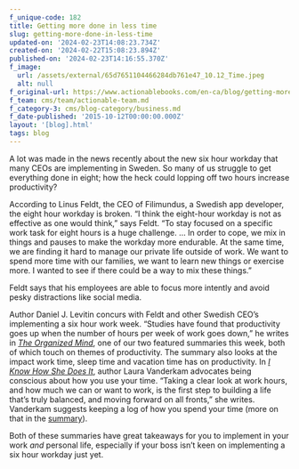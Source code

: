 ```yaml
---
f_unique-code: 182
title: Getting more done in less time
slug: getting-more-done-in-less-time
updated-on: '2024-02-23T14:08:23.734Z'
created-on: '2024-02-22T15:08:23.894Z'
published-on: '2024-02-23T14:16:55.370Z'
f_image:
  url: /assets/external/65d7651104466284db761e47_10.12_Time.jpeg
  alt: null
f_original-url: https://www.actionablebooks.com/en-ca/blog/getting-more-done-in-less-time/
f_team: cms/team/actionable-team.md
f_category-3: cms/blog-category/business.md
f_date-published: '2015-10-12T00:00:00.000Z'
layout: '[blog].html'
tags: blog
---
```


A lot was made in the news recently about the new six hour workday that many CEOs are implementing in Sweden. So many of us struggle to get everything done in eight; how the heck could lopping off two hours increase productivity?

According to Linus Feldt, the CEO of Filimundus, a Swedish app developer, the eight hour workday is broken. “I think the eight-hour workday is not as effective as one would think,” says Feldt. “To stay focused on a specific work task for eight hours is a huge challenge. … In order to cope, we mix in things and pauses to make the workday more endurable. At the same time, we are finding it hard to manage our private life outside of work. We want to spend more time with our families, we want to learn new things or exercise more. I wanted to see if there could be a way to mix these things.”

Feldt says that his employees are able to focus more intently and avoid pesky distractions like social media.

Author Daniel J. Levitin concurs with Feldt and other Swedish CEO’s implementing a six hour work week. “Studies have found that productivity goes up when the number of hours per week of work goes down,” he writes in [_The Organized Mind_](https://www.actionablebooks.com/en-ca/summaries/the-organized-mind/), one of our two featured summaries this week, both of which touch on themes of productivity. The summary also looks at the impact work time, sleep time and vacation time has on productivity. In [_I Know How She Does It_](https://www.actionablebooks.com/en-ca/summaries/i-know-how-she-does-it/), author Laura Vanderkam advocates being conscious about how you use your time. “Taking a clear look at work hours, and how much we can or want to work, is the first step to building a life that’s truly balanced, and moving forward on all fronts,” she writes. Vanderkam suggests keeping a log of how you spend your time (more on that in the [summary](https://www.actionablebooks.com/en-ca/summaries/i-know-how-she-does-it/)).

Both of these summaries have great takeaways for you to implement in your work _and_ personal life, especially if your boss isn’t keen on implementing a six hour workday just yet.
